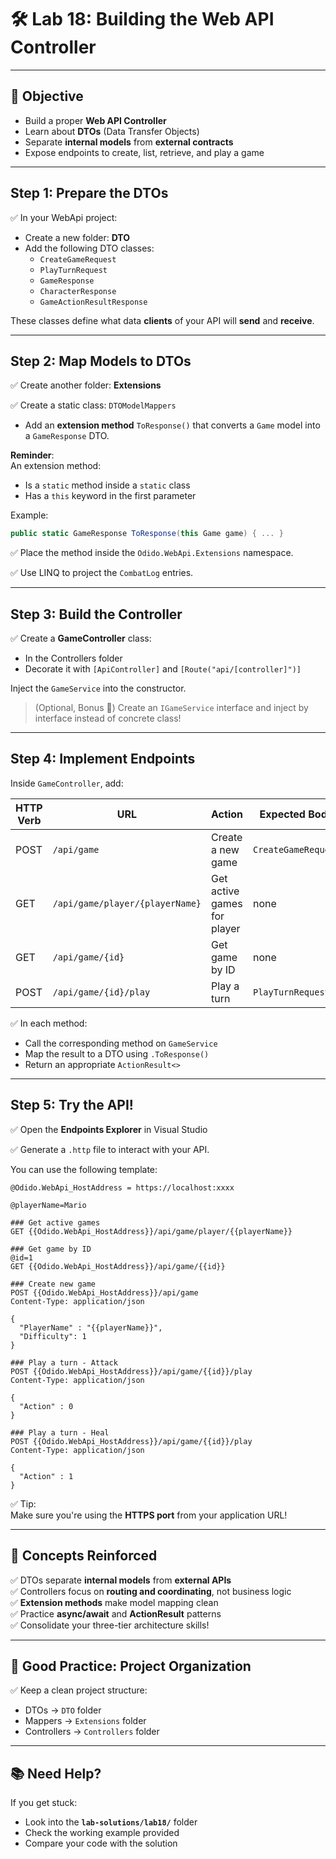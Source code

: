 # 🛠️ Lab 18: Building the Web API Controller

---

## 🎯 Objective

- Build a proper **Web API Controller**  
- Learn about **DTOs** (Data Transfer Objects)  
- Separate **internal models** from **external contracts**  
- Expose endpoints to create, list, retrieve, and play a game

---

## Step 1: Prepare the DTOs

✅ In your WebApi project:

- Create a new folder: **DTO**
- Add the following DTO classes:
  - `CreateGameRequest`
  - `PlayTurnRequest`
  - `GameResponse`
  - `CharacterResponse`
  - `GameActionResultResponse`

These classes define what data **clients** of your API will **send** and **receive**.

---

## Step 2: Map Models to DTOs

✅ Create another folder: **Extensions**

✅ Create a static class: `DTOModelMappers`

- Add an **extension method** `ToResponse()` that converts a `Game` model into a `GameResponse` DTO.

**Reminder**:  
An extension method:
- Is a `static` method inside a `static` class
- Has a `this` keyword in the first parameter

Example:
```cs
public static GameResponse ToResponse(this Game game) { ... }
```

✅ Place the method inside the `Odido.WebApi.Extensions` namespace.

✅ Use LINQ to project the `CombatLog` entries.

---

## Step 3: Build the Controller

✅ Create a **GameController** class:

- In the Controllers folder
- Decorate it with `[ApiController]` and `[Route("api/[controller]")]`

Inject the `GameService` into the constructor.

> (Optional, Bonus 🎁) Create an `IGameService` interface and inject by interface instead of concrete class!

---

## Step 4: Implement Endpoints

Inside `GameController`, add:

| HTTP Verb | URL                          | Action                      | Expected Body              |
|-----------|-------------------------------|------------------------------|-----------------------------|
| POST      | `/api/game`                   | Create a new game            | `CreateGameRequest`         |
| GET       | `/api/game/player/{playerName}`| Get active games for player  | none                        |
| GET       | `/api/game/{id}`               | Get game by ID               | none                        |
| POST      | `/api/game/{id}/play`          | Play a turn                  | `PlayTurnRequest`           |

✅ In each method:
- Call the corresponding method on `GameService`
- Map the result to a DTO using `.ToResponse()`
- Return an appropriate `ActionResult<>`

---

## Step 5: Try the API!

✅ Open the **Endpoints Explorer** in Visual Studio

✅ Generate a `.http` file to interact with your API.

You can use the following template:

```plaintext
@Odido.WebApi_HostAddress = https://localhost:xxxx

@playerName=Mario

### Get active games
GET {{Odido.WebApi_HostAddress}}/api/game/player/{{playerName}}

### Get game by ID
@id=1
GET {{Odido.WebApi_HostAddress}}/api/game/{{id}}

### Create new game
POST {{Odido.WebApi_HostAddress}}/api/game
Content-Type: application/json

{
  "PlayerName" : "{{playerName}}",
  "Difficulty": 1
}

### Play a turn - Attack
POST {{Odido.WebApi_HostAddress}}/api/game/{{id}}/play
Content-Type: application/json

{
  "Action" : 0
}

### Play a turn - Heal
POST {{Odido.WebApi_HostAddress}}/api/game/{{id}}/play
Content-Type: application/json

{
  "Action" : 1
}
```

✅ Tip:  
Make sure you're using the **HTTPS port** from your application URL!

---

## 🧠 Concepts Reinforced

✅ DTOs separate **internal models** from **external APIs**  
✅ Controllers focus on **routing and coordinating**, not business logic  
✅ **Extension methods** make model mapping clean  
✅ Practice **async/await** and **ActionResult<T>** patterns  
✅ Consolidate your three-tier architecture skills!

---

## 📁 Good Practice: Project Organization

✅ Keep a clean project structure:

- DTOs → `DTO` folder
- Mappers → `Extensions` folder
- Controllers → `Controllers` folder


---

## 📚 Need Help?

If you get stuck:
- Look into the **`lab-solutions/lab18/`** folder
- Check the working example provided
- Compare your code with the solution

